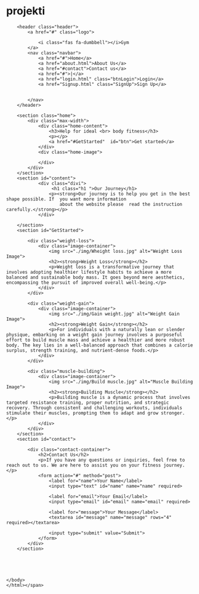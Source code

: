 # projekti

<span style="font-family: verdana, geneva, sans-serif;"><!DOCTYPE html>
    <html lang="en">
    <head>
        <meta charset="UTF-8">
        <title>Gym</title>
        <link rel="stylesheet" href="style.css">
        <link rel="stylesheet" href="https://cdnjs.cloudflare.com/ajax/libs/font-awesome/5.15.4/css/all.min.css"/>
        </head>
    <body>
        
        <header class="header">
            <a href="#" class="logo">
           
                <i class="fas fa-dumbbell"></i>Gym
            </a>
            <nav class="navbar">
                <a href="#">Home</a>
                <a href="about.html">About Us</a>
                <a href="#contact">Contact us</a>
                <a href="#">|</a>
                <a href="login.html" class="btnLogin">Login</a>
                <a href="Signup.html" class="SignUp">Sign Up</a>
                
                
            </nav>
        </header>
    
        <section class="home">
            <div class="max-width">
                <div class="home-content">
                    <h3>Help for ideal <br> body fitness</h3>
                    <p></p>
                    <a href="#GetStarted"  id="btn">Get started</a>
                </div>
                <div class="home-image">
                    
                </div>
            </div>
        </section>
        <section id="content">
                <div class="divi">
                     <h1 class="h1 ">Our Journey</h1>
                    <p><strong>Our journey is to help you get in the best shape possible. If  you want more information
                        about the website please  read the instruction carefully.</strong></p>
                </div>
             
        </section>
        <section id="GetStarted">
           
            <div class="weight-loss">
                <div class="image-container">
                    <img src="./img/Wheight loss.jpg" alt="Weight Loss Image">
                    <h2><strong>Weight Loss</strong></h2>
                    <p>Weight loss is a transformative journey that involves adopting healthier lifestyle habits to achieve a more balanced and sustainable body mass. It goes beyond mere aesthetics, encompassing the pursuit of improved overall well-being.</p>
                </div>
            </div>
        
            <div class="weight-gain">
                <div class="image-container">
                    <img src="./img/Gain weight.jpg" alt="Weight Gain Image">
                    <h2><strong>Weight Gain</strong></h2>
                    <p>For individuals with a naturally lean or slender physique, embarking on a weight gain journey involves a purposeful effort to build muscle mass and achieve a healthier and more robust body. The key lies in a well-balanced approach that combines a calorie surplus, strength training, and nutrient-dense foods.</p>
                </div>
            </div>
        
            <div class="muscle-building">
                <div class="image-container">
                    <img src="./img/Build muscle.jpg" alt="Muscle Building Image">
                    <h2><strong>Building Muscle</strong></h2>
                    <p>Building muscle is a dynamic process that involves targeted resistance training, proper nutrition, and strategic recovery. Through consistent and challenging workouts, individuals stimulate their muscles, prompting them to adapt and grow stronger.</p>
                </div>
            </div>
        </section>
        <section id="contact">
            
            <div class="contact-container">
                <h2>Contact Us</h2>
                <p>If you have any questions or inquiries, feel free to reach out to us. We are here to assist you on your fitness journey.</p>
                <form action="#" method="post">
                    <label for="name">Your Name</label>
                    <input type="text" id="name" name="name" required>
    
                    <label for="email">Your Email</label>
                    <input type="email" id="email" name="email" required>
    
                    <label for="message">Your Message</label>
                    <textarea id="message" name="message" rows="4" required></textarea>
    
                    <input type="submit" value="Submit">
                </form>
            </div>
        </section>
        

     


    </body>
    </html></span>
    
